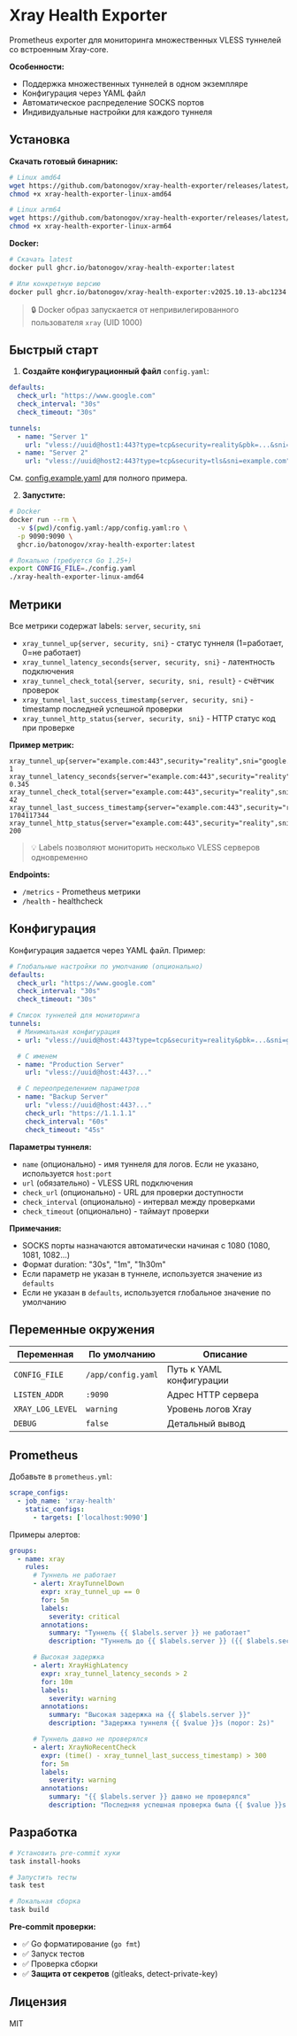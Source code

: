 # Xray Health Exporter

Prometheus exporter для мониторинга множественных VLESS туннелей со встроенным Xray-core.

**Особенности:**
- Поддержка множественных туннелей в одном экземпляре
- Конфигурация через YAML файл
- Автоматическое распределение SOCKS портов
- Индивидуальные настройки для каждого туннеля

## Установка

**Скачать готовый бинарник:**

```bash
# Linux amd64
wget https://github.com/batonogov/xray-health-exporter/releases/latest/download/xray-health-exporter-linux-amd64
chmod +x xray-health-exporter-linux-amd64

# Linux arm64
wget https://github.com/batonogov/xray-health-exporter/releases/latest/download/xray-health-exporter-linux-arm64
chmod +x xray-health-exporter-linux-arm64
```

**Docker:**

```bash
# Скачать latest
docker pull ghcr.io/batonogov/xray-health-exporter:latest

# Или конкретную версию
docker pull ghcr.io/batonogov/xray-health-exporter:v2025.10.13-abc1234
```

> 🔒 Docker образ запускается от непривилегированного пользователя `xray` (UID 1000)

## Быстрый старт

1. **Создайте конфигурационный файл** `config.yaml`:

```yaml
defaults:
  check_url: "https://www.google.com"
  check_interval: "30s"
  check_timeout: "30s"

tunnels:
  - name: "Server 1"
    url: "vless://uuid@host1:443?type=tcp&security=reality&pbk=...&sni=google.com"
  - name: "Server 2"
    url: "vless://uuid@host2:443?type=tcp&security=tls&sni=example.com"
```

См. [config.example.yaml](config.example.yaml) для полного примера.

2. **Запустите:**

```bash
# Docker
docker run --rm \
  -v $(pwd)/config.yaml:/app/config.yaml:ro \
  -p 9090:9090 \
  ghcr.io/batonogov/xray-health-exporter:latest

# Локально (требуется Go 1.25+)
export CONFIG_FILE=./config.yaml
./xray-health-exporter-linux-amd64
```

## Метрики

Все метрики содержат labels: `server`, `security`, `sni`

- `xray_tunnel_up{server, security, sni}` - статус туннеля (1=работает, 0=не работает)
- `xray_tunnel_latency_seconds{server, security, sni}` - латентность подключения
- `xray_tunnel_check_total{server, security, sni, result}` - счётчик проверок
- `xray_tunnel_last_success_timestamp{server, security, sni}` - timestamp последней успешной проверки
- `xray_tunnel_http_status{server, security, sni}` - HTTP статус код при проверке

**Пример метрик:**
```
xray_tunnel_up{server="example.com:443",security="reality",sni="google.com"} 1
xray_tunnel_latency_seconds{server="example.com:443",security="reality",sni="google.com"} 0.345
xray_tunnel_check_total{server="example.com:443",security="reality",sni="google.com",result="success"} 42
xray_tunnel_last_success_timestamp{server="example.com:443",security="reality",sni="google.com"} 1704117344
xray_tunnel_http_status{server="example.com:443",security="reality",sni="google.com"} 200
```

> 💡 Labels позволяют мониторить несколько VLESS серверов одновременно

**Endpoints:**
- `/metrics` - Prometheus метрики
- `/health` - healthcheck

## Конфигурация

Конфигурация задается через YAML файл. Пример:

```yaml
# Глобальные настройки по умолчанию (опционально)
defaults:
  check_url: "https://www.google.com"
  check_interval: "30s"
  check_timeout: "30s"

# Список туннелей для мониторинга
tunnels:
  # Минимальная конфигурация
  - url: "vless://uuid@host:443?type=tcp&security=reality&pbk=...&sni=google.com"

  # С именем
  - name: "Production Server"
    url: "vless://uuid@host:443?..."

  # С переопределением параметров
  - name: "Backup Server"
    url: "vless://uuid@host:443?..."
    check_url: "https://1.1.1.1"
    check_interval: "60s"
    check_timeout: "45s"
```

**Параметры туннеля:**
- `name` (опционально) - имя туннеля для логов. Если не указано, используется `host:port`
- `url` (обязательно) - VLESS URL подключения
- `check_url` (опционально) - URL для проверки доступности
- `check_interval` (опционально) - интервал между проверками
- `check_timeout` (опционально) - таймаут проверки

**Примечания:**
- SOCKS порты назначаются автоматически начиная с 1080 (1080, 1081, 1082...)
- Формат duration: "30s", "1m", "1h30m"
- Если параметр не указан в туннеле, используется значение из `defaults`
- Если не указан в `defaults`, используется глобальное значение по умолчанию

## Переменные окружения

| Переменная | По умолчанию | Описание |
|-----------|--------------|----------|
| `CONFIG_FILE` | `/app/config.yaml` | Путь к YAML конфигурации |
| `LISTEN_ADDR` | `:9090` | Адрес HTTP сервера |
| `XRAY_LOG_LEVEL` | `warning` | Уровень логов Xray |
| `DEBUG` | `false` | Детальный вывод |

## Prometheus

Добавьте в `prometheus.yml`:

```yaml
scrape_configs:
  - job_name: 'xray-health'
    static_configs:
      - targets: ['localhost:9090']
```

Примеры алертов:

```yaml
groups:
  - name: xray
    rules:
      # Туннель не работает
      - alert: XrayTunnelDown
        expr: xray_tunnel_up == 0
        for: 5m
        labels:
          severity: critical
        annotations:
          summary: "Туннель {{ $labels.server }} не работает"
          description: "Туннель до {{ $labels.server }} ({{ $labels.security }}) не работает более 5 минут"

      # Высокая задержка
      - alert: XrayHighLatency
        expr: xray_tunnel_latency_seconds > 2
        for: 10m
        labels:
          severity: warning
        annotations:
          summary: "Высокая задержка на {{ $labels.server }}"
          description: "Задержка туннеля {{ $value }}s (порог: 2s)"

      # Туннель давно не проверялся
      - alert: XrayNoRecentCheck
        expr: (time() - xray_tunnel_last_success_timestamp) > 300
        for: 5m
        labels:
          severity: warning
        annotations:
          summary: "{{ $labels.server }} давно не проверялся"
          description: "Последняя успешная проверка была {{ $value }}s назад"
```

## Разработка

```bash
# Установить pre-commit хуки
task install-hooks

# Запустить тесты
task test

# Локальная сборка
task build
```

**Pre-commit проверки:**
- ✅ Go форматирование (`go fmt`)
- ✅ Запуск тестов
- ✅ Проверка сборки
- ✅ **Защита от секретов** (gitleaks, detect-private-key)

## Лицензия

MIT
